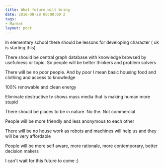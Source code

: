 ```yaml
---
title: What future will bring
date: 2016-08-28 00:00:00 Z
tags:
- Market
layout: post
---
```


In elementary school there should be lessons for developing character ( uk is starting this)

There should be central graph database with knowledge browsed by usefulness or topic. So people will be better thinkers and problem solvers

There will be no poor people. And by poor I mean basic housing food and clothing and access to knowledge 

100% renowable and clean energy 

Eliminate destructive tv shows mass media that is making human more stupid 

There should be places to be in nature. No the. Not commercial

People will be more friendly and less anonymous to each other

There will be no house work as robots and machines  will help us and they will be very affordable 

People will be more self aware, more rationale, more contemporary, better decision makers

I can't wait for this future to come :)
